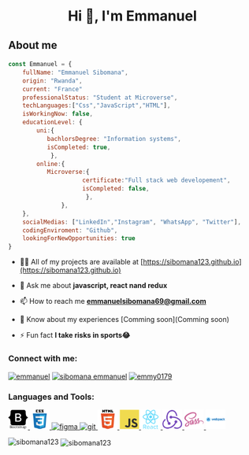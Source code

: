 <h1 align="center">Hi 👋, I'm Emmanuel</h1>
<h3 align="left">

## About me

``` JavaScript
const Emmanuel = {
    fullName: "Emmanuel Sibomana",
    origin: "Rwanda",
    current: "France"
    professionalStatus: "Student at Microverse",
    techLanguages:["Css","JavaScript","HTML"],
    isWorkingNow: false,
    educationLevel: {
        uni:{
           bachlorsDegree: "Information systems",
           isCompleted: true,
            },
        online:{
           Microverse:{
                     certificate:"Full stack web developement",
                     isCompleted: false,
                      },
               },
    },
    socialMedias: ["LinkedIn","Instagram", "WhatsApp", "Twitter"],
    codingEnviroment: "Github",
    lookingForNewOpportunities: true    
}

 ```

</h3>

- 👨‍💻 All of my projects are available at [https://sibomana123.github.io](https://sibomana123.github.io)

- 💬 Ask me about **javascript, react nand redux**

- 📫 How to reach me **emmanuelsibomana69@gmail.com**

- 📄 Know about my experiences [Comming soon](Comming soon)

- ⚡ Fun fact **I take risks in sports😂**

<h3 align="left">Connect with me:</h3>
<p align="left">
<a href="https://twitter.com/emmanuel" target="blank"><img align="center" src="https://raw.githubusercontent.com/rahuldkjain/github-profile-readme-generator/master/src/images/icons/Social/twitter.svg" alt="emmanuel" height="30" width="40" /></a>
<a href="https://linkedin.com/in/sibomana emmanuel" target="blank"><img align="center" src="https://raw.githubusercontent.com/rahuldkjain/github-profile-readme-generator/master/src/images/icons/Social/linked-in-alt.svg" alt="sibomana emmanuel" height="30" width="40" /></a>
<a href="https://instagram.com/emmy0179" target="blank"><img align="center" src="https://raw.githubusercontent.com/rahuldkjain/github-profile-readme-generator/master/src/images/icons/Social/instagram.svg" alt="emmy0179" height="30" width="40" /></a>
</p>

<h3 align="left">Languages and Tools:</h3>
<p align="left"> <a href="https://getbootstrap.com" target="_blank" rel="noreferrer"> <img src="https://raw.githubusercontent.com/devicons/devicon/master/icons/bootstrap/bootstrap-plain-wordmark.svg" alt="bootstrap" width="40" height="40"/> </a> <a href="https://www.w3schools.com/css/" target="_blank" rel="noreferrer"> <img src="https://raw.githubusercontent.com/devicons/devicon/master/icons/css3/css3-original-wordmark.svg" alt="css3" width="40" height="40"/> </a> <a href="https://www.figma.com/" target="_blank" rel="noreferrer"> <img src="https://www.vectorlogo.zone/logos/figma/figma-icon.svg" alt="figma" width="40" height="40"/> </a> <a href="https://git-scm.com/" target="_blank" rel="noreferrer"> <img src="https://www.vectorlogo.zone/logos/git-scm/git-scm-icon.svg" alt="git" width="40" height="40"/> </a> <a href="https://www.w3.org/html/" target="_blank" rel="noreferrer"> <img src="https://raw.githubusercontent.com/devicons/devicon/master/icons/html5/html5-original-wordmark.svg" alt="html5" width="40" height="40"/> </a> <a href="https://developer.mozilla.org/en-US/docs/Web/JavaScript" target="_blank" rel="noreferrer"> <img src="https://raw.githubusercontent.com/devicons/devicon/master/icons/javascript/javascript-original.svg" alt="javascript" width="40" height="40"/> </a> <a href="https://reactjs.org/" target="_blank" rel="noreferrer"> <img src="https://raw.githubusercontent.com/devicons/devicon/master/icons/react/react-original-wordmark.svg" alt="react" width="40" height="40"/> </a> <a href="https://redux.js.org" target="_blank" rel="noreferrer"> <img src="https://raw.githubusercontent.com/devicons/devicon/master/icons/redux/redux-original.svg" alt="redux" width="40" height="40"/> </a> <a href="https://sass-lang.com" target="_blank" rel="noreferrer"> <img src="https://raw.githubusercontent.com/devicons/devicon/master/icons/sass/sass-original.svg" alt="sass" width="40" height="40"/> </a> <a href="https://webpack.js.org" target="_blank" rel="noreferrer"> <img src="https://raw.githubusercontent.com/devicons/devicon/d00d0969292a6569d45b06d3f350f463a0107b0d/icons/webpack/webpack-original-wordmark.svg" alt="webpack" width="40" height="40"/> </a> </p>

<p><img align="left" src="https://github-readme-stats.vercel.app/api/top-langs?username=sibomana123&show_icons=true&locale=en&layout=compact" alt="sibomana123" /></p>

<p>&nbsp;<img align="center" src="https://github-readme-stats.vercel.app/api?username=sibomana123&show_icons=true&locale=en" alt="sibomana123" /></p>

